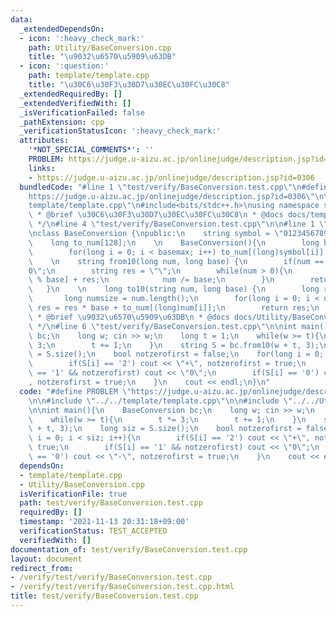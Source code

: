 ```yaml
---
data:
  _extendedDependsOn:
  - icon: ':heavy_check_mark:'
    path: Utility/BaseConversion.cpp
    title: "\u9032\u6570\u5909\u63DB"
  - icon: ':question:'
    path: template/template.cpp
    title: "\u30C6\u30F3\u30D7\u30EC\u30FC\u30C8"
  _extendedRequiredBy: []
  _extendedVerifiedWith: []
  _isVerificationFailed: false
  _pathExtension: cpp
  _verificationStatusIcon: ':heavy_check_mark:'
  attributes:
    '*NOT_SPECIAL_COMMENTS*': ''
    PROBLEM: https://judge.u-aizu.ac.jp/onlinejudge/description.jsp?id=0306
    links:
    - https://judge.u-aizu.ac.jp/onlinejudge/description.jsp?id=0306
  bundledCode: "#line 1 \"test/verify/BaseConversion.test.cpp\"\n#define PROBLEM \"\
    https://judge.u-aizu.ac.jp/onlinejudge/description.jsp?id=0306\"\n\n#line 1 \"\
    template/template.cpp\"\n#include<bits/stdc++.h>\nusing namespace std;\n/**\n\
    \ * @brief \u30C6\u30F3\u30D7\u30EC\u30FC\u30C8\n * @docs docs/template/template.md\n\
    \ */\n#line 4 \"test/verify/BaseConversion.test.cpp\"\n\n#line 1 \"Utility/BaseConversion.cpp\"\
    \nclass BaseConversion {\npublic:\n    string symbol = \"0123456789ABCDEF\";\n\
    \    long to_num[128];\n    \n    BaseConversion(){\n        long basemax = symbol.length();\n\
    \        for(long i = 0; i < basemax; i++) to_num[(long)symbol[i]] = i;\n    }\n\
    \    \n    string from10(long num, long base) {\n        if(num == 0) return \"\
    0\";\n        string res = \"\";\n        while(num > 0){\n            res = symbol[num\
    \ % base] + res;\n            num /= base;\n        }\n        return res;\n \
    \   }\n    \n    long to10(string num, long base) {\n        long res = 0;\n \
    \       long numsize = num.length();\n        for(long i = 0; i < numsize; ++i)\
    \ res = res * base + to_num[(long)num[i]];\n        return res;\n    }\n};\n/**\n\
    \ * @brief \u9032\u6570\u5909\u63DB\n * @docs docs/Utility/BaseConversion.md\n\
    \ */\n#line 6 \"test/verify/BaseConversion.test.cpp\"\n\nint main(){\n    BaseConversion\
    \ bc;\n    long w; cin >> w;\n    long t = 1;\n    while(w >= t){\n        t *=\
    \ 3;\n        t += 1;\n    }\n    string S = bc.from10(w + t, 3);\n    long siz\
    \ = S.size();\n    bool notzerofirst = false;\n    for(long i = 0; i < siz; i++){\n\
    \        if(S[i] == '2') cout << \"+\", notzerofirst = true;\n        if(S[i]\
    \ == '1' && notzerofirst) cout << \"0\";\n        if(S[i] == '0') cout << \"-\"\
    , notzerofirst = true;\n    }\n    cout << endl;\n}\n"
  code: "#define PROBLEM \"https://judge.u-aizu.ac.jp/onlinejudge/description.jsp?id=0306\"\
    \n\n#include \"../../template/template.cpp\"\n\n#include \"../../Utility/BaseConversion.cpp\"\
    \n\nint main(){\n    BaseConversion bc;\n    long w; cin >> w;\n    long t = 1;\n\
    \    while(w >= t){\n        t *= 3;\n        t += 1;\n    }\n    string S = bc.from10(w\
    \ + t, 3);\n    long siz = S.size();\n    bool notzerofirst = false;\n    for(long\
    \ i = 0; i < siz; i++){\n        if(S[i] == '2') cout << \"+\", notzerofirst =\
    \ true;\n        if(S[i] == '1' && notzerofirst) cout << \"0\";\n        if(S[i]\
    \ == '0') cout << \"-\", notzerofirst = true;\n    }\n    cout << endl;\n}\n"
  dependsOn:
  - template/template.cpp
  - Utility/BaseConversion.cpp
  isVerificationFile: true
  path: test/verify/BaseConversion.test.cpp
  requiredBy: []
  timestamp: '2021-11-13 20:31:18+09:00'
  verificationStatus: TEST_ACCEPTED
  verifiedWith: []
documentation_of: test/verify/BaseConversion.test.cpp
layout: document
redirect_from:
- /verify/test/verify/BaseConversion.test.cpp
- /verify/test/verify/BaseConversion.test.cpp.html
title: test/verify/BaseConversion.test.cpp
---
```

